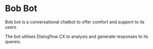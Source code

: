 # Bob Bot

Bob bot is a conversational chatbot to offer comfort and support to its users.

The bot utilises Dialogflow CX to analysis and generate responses to its quereis.
